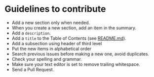# Guidelines to contribute

- Add a new section only when needed.
- When you create a new section, add an item in the summary.
- Add a `description`.
- Add a `title` to the Table of Contents (see [README.md](https://github.com/brunopulis/awesome-a11y/blob/master/README.md)).
- Add a subsection using header of third level
- Put the new items in alphabetical order
- Search previous issues before making a new one, avoid duplicates.
- Check your spelling and grammar.
- Make sure your text editor is set to remove trailing whitespace.
- Send a Pull Request.
